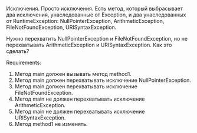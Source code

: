 Исключения. Просто исключения.
Есть метод, который выбрасывает два исключения, унаследованные от Exception, и два унаследованных от RuntimeException:
NullPointerException, ArithmeticException, FileNotFoundException, URISyntaxException.

Нужно перехватить NullPointerException и FileNotFoundException, но не перехватывать
ArithmeticException и URISyntaxException.
Как это сделать?


Requirements:
1. Метод main должен вызывать метод method1.
2. Метод main должен перехватывать исключение NullPointerException.
3. Метод main должен перехватывать исключение FileNotFoundException.
4. Метод main не должен перехватывать исключение ArithmeticException.
5. Метод main не должен перехватывать исключение URISyntaxException.
6. Метод method1 не изменять.
